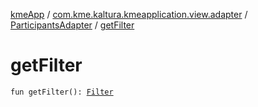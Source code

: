 [kmeApp](../../index.md) / [com.kme.kaltura.kmeapplication.view.adapter](../index.md) / [ParticipantsAdapter](index.md) / [getFilter](./get-filter.md)

# getFilter

`fun getFilter(): `[`Filter`](https://developer.android.com/reference/android/widget/Filter.html)